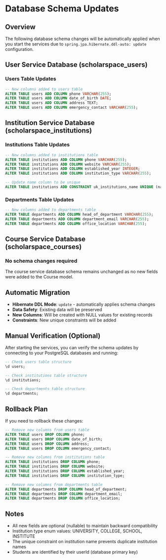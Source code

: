 # Database Schema Updates

## Overview
The following database schema changes will be automatically applied when you start the services due to `spring.jpa.hibernate.ddl-auto: update` configuration.

## User Service Database (scholarspace_users)

### Users Table Updates
```sql
-- New columns added to users table
ALTER TABLE users ADD COLUMN phone VARCHAR(255);
ALTER TABLE users ADD COLUMN date_of_birth DATE;
ALTER TABLE users ADD COLUMN address TEXT;
ALTER TABLE users ADD COLUMN emergency_contact VARCHAR(255);
```

## Institution Service Database (scholarspace_institutions)

### Institutions Table Updates
```sql
-- New columns added to institutions table
ALTER TABLE institutions ADD COLUMN phone VARCHAR(255);
ALTER TABLE institutions ADD COLUMN website VARCHAR(255);
ALTER TABLE institutions ADD COLUMN established_year INTEGER;
ALTER TABLE institutions ADD COLUMN institution_type VARCHAR(255);

-- Update name column to be unique
ALTER TABLE institutions ADD CONSTRAINT uk_institutions_name UNIQUE (name);
```

### Departments Table Updates
```sql
-- New columns added to departments table
ALTER TABLE departments ADD COLUMN head_of_department VARCHAR(255);
ALTER TABLE departments ADD COLUMN department_email VARCHAR(255);
ALTER TABLE departments ADD COLUMN office_location VARCHAR(255);
```

## Course Service Database (scholarspace_courses)

### No schema changes required
The course service database schema remains unchanged as no new fields were added to the Course model.

## Automatic Migration
- **Hibernate DDL Mode**: `update` - automatically applies schema changes
- **Data Safety**: Existing data will be preserved
- **New Columns**: Will be created with NULL values for existing records
- **Constraints**: New unique constraints will be added

## Manual Verification (Optional)
After starting the services, you can verify the schema updates by connecting to your PostgreSQL databases and running:

```sql
-- Check users table structure
\d users;

-- Check institutions table structure  
\d institutions;

-- Check departments table structure
\d departments;
```

## Rollback Plan
If you need to rollback these changes:

```sql
-- Remove new columns from users table
ALTER TABLE users DROP COLUMN phone;
ALTER TABLE users DROP COLUMN date_of_birth;
ALTER TABLE users DROP COLUMN address;
ALTER TABLE users DROP COLUMN emergency_contact;

-- Remove new columns from institutions table
ALTER TABLE institutions DROP COLUMN phone;
ALTER TABLE institutions DROP COLUMN website;
ALTER TABLE institutions DROP COLUMN established_year;
ALTER TABLE institutions DROP COLUMN institution_type;

-- Remove new columns from departments table
ALTER TABLE departments DROP COLUMN head_of_department;
ALTER TABLE departments DROP COLUMN department_email;
ALTER TABLE departments DROP COLUMN office_location;
```

## Notes
- All new fields are optional (nullable) to maintain backward compatibility
- Institution type enum values: UNIVERSITY, COLLEGE, SCHOOL, INSTITUTE
- The unique constraint on institution name prevents duplicate institution names
- Students are identified by their userId (database primary key)